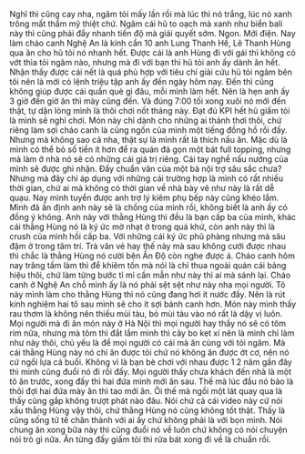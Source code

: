 Nghĩ thì cũng cay nha, ngâm tỏi mấy lần rồi mà lúc thì nó trắng, lúc nó xanh trông mất thẩm mỹ thiệt chứ. Ngâm cái hũ to oạch mà xanh như biển bali này thì cũng phải đẩy nhanh tiến độ mà giải quyết sớm. Ngon. Mới điện. Nay làm cháo canh Nghệ An là kính cẩn 10 anh Lung Thanh Hề, Lê Thanh Hùng qua ăn cho hũ tỏi nó nhanh hết. Được cái là anh Hùng đi với gái thì không có vớt thìa tỏi ngâm nào, nhưng mà đi với bạn thì hũ tỏi anh ấy dành ăn hết. Nhận thấy được cái nết là quá phù hợp với tiêu chí giải cứu hũ tỏi ngâm bên tôi nên là mới có lệnh triệu tập anh ấy đến ngày hôm nay. Đến thì cũng không giúp được cái quần què gì đâu, mỗi mình làm hết. Nên là hẹn anh ấy 3 giờ đến giờ ăn thì mày cũng đến. Và đúng 7:00 tối xong xuôi nó mới đến thật, tự dặn lòng mình là thôi chơi nốt tháng này. Đạt đủ KPI hết hũ giấm tỏi là mình sẽ nghỉ chơi. Món này chỉ dành cho những ai thảnh thơi thôi, chứ riêng làm sợi cháo canh là cũng ngốn của mình một tiếng đồng hồ rồi đấy. Nhưng mà không sao cả nha, thật sự là mình rất là thích nấu ăn. Mặc dù là mình có thể bỏ số tiền ít hơn để ra quán đá gọn một bát full topping, nhưng mà làm ở nhà nó sẽ có những cái giá trị riêng. Cái tay nghề nấu nướng của mình sẽ được ghi nhận. Đấy chuẩn văn của một bà nội trợ sâu sắc chưa? Nhưng mà đây chỉ áp dụng với những cái trường hợp là mình có rất nhiều thời gian, chứ ai mà không có thời gian về nhà bày vẽ như này là rất dễ quạu. Nay mình tuyển được anh trợ lý kiêm phụ bếp này cũng khéo lắm. Mình đã ấn định anh này sẽ là chồng của mình rồi, không biết là anh ấy có đồng ý không. Anh này với thằng Hùng thì đều là bạn cấp ba của mình, khác cái thằng Hùng nó là ký ức mờ nhạt ở trong quá khứ, còn anh này thì là crush của mình hồi cấp ba. Với những cái ký ức phũ phàng nhưng mà sâu đậm ở trong tâm trí. Trà văn vẻ hay thế này mà sau không cưới được nhau thì chắc là thằng Hùng nó cười bên Ấn Độ còn nghe được á. Cháo canh hôm nay trăng tấm làm thì để khiêm tốn mà nói là chỉ thua ngoài quán cái bảng hiệu thôi, chứ làm từng bước tỉ mỉ cần mẫn như này thì ai mà sánh lại. Cháo canh ở Nghệ An chỗ mình ấy là nó phải sệt sệt như này nha mọi người. Tô này mình làm cho thằng Hùng thì nó cũng đang hơi ít nước đấy. Nên là rút kinh nghiệm hai tô sau mình sẽ cho ít sợi bánh canh hơn. Món này mình thấy rau thơm là không nên thiếu mùi tàu, bỏ mùi tàu vào nó rất là dậy vị luôn. Mọi người mà đi ăn món này ở Hà Nội thì mọi người hay thấy nó sẽ có tôm rim nữa, nhưng mà tôm thì đắt lắm mình thì cây bo kẹt xỉ nên là mình chỉ làm như này thôi, chủ yếu là để mọi người có cái mà ăn cùng với tỏi ngâm. Mà cái thằng Hùng này nó chỉ ăn được tỏi chứ nó không ăn được ớt cơ, nên nó cứ ngồi lựa cả buổi. Không vì là bạn bè chơi với nhau được 1 2 năm gần đây thì mình cũng đuổi nó đi rồi đấy. Mọi người thấy chưa khách đến nhà là một tô ăn trước, xong đấy thì hai đứa mình mới ăn sau. Thế mà lúc đầu nó bảo là thôi đợi hai đứa mày ăn thì tao mới ăn. Ôi thế mà ngồi một lát quay qua là thấy cũng gắp không trượt phát nào đâu. Nói chứ cả cái video này cứ nói xấu thằng Hùng vậy thôi, chứ thằng Hùng nó cũng không tốt thật. Thấy là cũng sống tử tế chân thành với ai ấy chứ không phải là với bọn mình. Nói chung ăn xong bữa này thì cũng đuổi nó về luôn chứ không có nói chuyện nói trò gì nữa. Ăn từng đấy giấm tỏi thì rửa bát xong đi về là chuẩn rồi.
